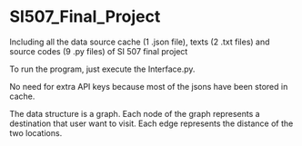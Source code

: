 # SI507_Final_Project
Including all the data source cache (1 .json file), texts (2 .txt files) and source codes (9 .py files) of SI 507 final project

To run the program, just execute the Interface.py.

No need for extra API keys because most of the jsons have been stored in cache.

The data structure is a graph. Each node of the graph represents a destination that user want to visit. Each edge represents the distance of the two locations.
